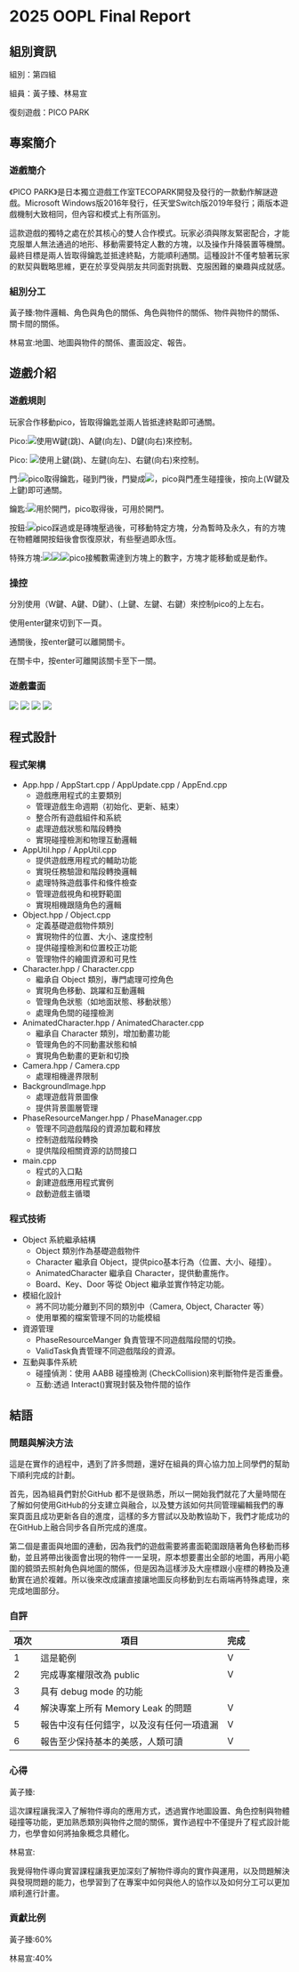 # 2025 OOPL Final Report

## 組別資訊

組別：第四組

組員：黃子臻、林易宣

復刻遊戲：PICO PARK

## 專案簡介

### 遊戲簡介

《PICO PARK》是日本獨立遊戲工作室TECOPARK開發及發行的一款動作解謎遊戲。Microsoft Windows版2016年發行，任天堂Switch版2019年發行；兩版本遊戲機制大致相同，但內容和模式上有所區別。

這款遊戲的獨特之處在於其核心的雙人合作模式。玩家必須與隊友緊密配合，才能克服單人無法通過的地形、移動需要特定人數的方塊，以及操作升降裝置等機關。最終目標是兩人皆取得鑰匙並抵達終點，方能順利通關。這種設計不僅考驗著玩家的默契與戰略思維，更在於享受與朋友共同面對挑戰、克服困難的樂趣與成就感。

### 組別分工

黃子臻:物件邏輯、角色與角色的關係、角色與物件的關係、物件與物件的關係、關卡間的關係。

林易宣:地圖、地圖與物件的關係、畫面設定、報告。



## 遊戲介紹

### 遊戲規則

玩家合作移動pico，皆取得鑰匙並兩人皆抵達終點即可通關。

Pico:![](pico1.png)使用W鍵(跳)、A鍵(向左)、D鍵(向右)來控制。

Pico: ![](pico2.png)使用上鍵(跳)、左鍵(向左)、右鍵(向右)來控制。

門:![](door1.png)pico取得鑰匙，碰到門後，門變成![](door2.png)，pico與門產生碰撞後，按向上(W鍵及上鍵)即可通關。

鑰匙:![](key.png)用於開門，pico取得後，可用於開門。

按鈕:![](buttom.png)pico踩過或是磚塊壓過後，可移動特定方塊，分為暫時及永久，有的方塊在物體離開按鈕後會恢復原狀，有些壓過即永恆。

特殊方塊:![](squere1.png)![](squere2.png)![](squere3.png)pico接觸數需達到方塊上的數字，方塊才能移動或是動作。

### 操控

分別使用（W鍵、A鍵、D鍵）、(上鍵、左鍵、右鍵）來控制pico的上左右。

使用enter鍵來切到下一頁。

通關後，按enter鍵可以離開關卡。

在關卡中，按enter可離開該關卡至下一關。



### 遊戲畫面
![](image.png)
![](image2.png)
![](image3.png)
![](image4.png)

## 程式設計

### 程式架構

- App.hpp / AppStart.cpp / AppUpdate.cpp / AppEnd.cpp
  - 遊戲應用程式的主要類別
  - 管理遊戲生命週期（初始化、更新、結束）
  - 整合所有遊戲組件和系統
  - 處理遊戲狀態和階段轉換
  - 實現碰撞檢測和物理互動邏輯
- AppUtil.hpp / AppUtil.cpp
  - 提供遊戲應用程式的輔助功能
  - 實現任務驗證和階段轉換邏輯
  - 處理特殊遊戲事件和條件檢查
  - 管理遊戲視角和視野範圍
  - 實現相機跟隨角色的邏輯
- Object.hpp / Object.cpp
  - 定義基礎遊戲物件類別
  - 實現物件的位置、大小、速度控制
  - 提供碰撞檢測和位置校正功能
  - 管理物件的繪圖資源和可見性
- Character.hpp / Character.cpp
  - 繼承自 Object 類別，專門處理可控角色
  - 實現角色移動、跳躍和互動邏輯
  - 管理角色狀態（如地面狀態、移動狀態）
  - 處理角色間的碰撞檢測
- AnimatedCharacter.hpp / AnimatedCharacter.cpp
  - 繼承自 Character 類別，增加動畫功能
  - 管理角色的不同動畫狀態和幀
  - 實現角色動畫的更新和切換
- Camera.hpp / Camera.cpp
  - 處理相機邊界限制
- BackgroundImage.hpp
  - 處理遊戲背景圖像
  - 提供背景圖層管理
- PhaseResourceManger.hpp / PhaseManager.cpp
  - 管理不同遊戲階段的資源加載和釋放
  - 控制遊戲階段轉換
  - 提供階段相關資源的訪問接口
- main.cpp
  - 程式的入口點
  - 創建遊戲應用程式實例
  - 啟動遊戲主循環

### 程式技術

- Object 系統繼承結構
  - Object 類別作為基礎遊戲物件
  - Character 繼承自 Object，提供pico基本行為（位置、大小、碰撞）。
  - AnimatedCharacter 繼承自 Character，提供動畫施作。
  - Board、Key、Door 等從 Object 繼承並實作特定功能。
- 模組化設計
  - 將不同功能分離到不同的類別中（Camera, Object, Character 等）
  - 使用單獨的檔案管理不同的功能模組
- 資源管理
  - PhaseResourceManger 負責管理不同遊戲階段間的切換。
  - ValidTask負責管理不同遊戲階段的資源。
- 互動與事件系統
  - 碰撞偵測：使用 AABB 碰撞檢測 (CheckCollision)來判斷物件是否重疊。
  - 互動:透過 Interact()實現封裝及物件間的協作



## 結語

### 問題與解決方法

這是在實作的過程中，遇到了許多問題，還好在組員的齊心協力加上同學們的幫助下順利完成的計劃。

首先，因為組員們對於GitHub 都不是很熟悉，所以一開始我們就花了大量時間在了解如何使用GitHub的分支建立與融合，以及雙方該如何共同管理編輯我們的專案頁面且成功更新各自的進度，這樣的多方嘗試以及助教協助下，我們才能成功的在GitHub上融合同步各自所完成的進度。

第二個是畫面與地圖的連動，因為我們的遊戲需要將畫面範圍跟隨著角色移動而移動，並且將帶出後面會出現的物件一一呈現，原本想要畫出全部的地圖，再用小範圍的鏡頭去照射角色與地圖的關係，但是因為這樣涉及大座標跟小座標的轉換及連動實在過於複雜。所以後來改成讓直接讓地圖反向移動到左右兩端再特殊處理，來完成地圖部分。

### 自評

| 項次 | 項目                   | 完成 |
|------|------------------------|-------|
| 1    | 這是範例 |  V  |
| 2    | 完成專案權限改為 public |  V |
| 3    | 具有 debug mode 的功能  |    |
| 4    | 解決專案上所有 Memory Leak 的問題  |  V |
| 5    | 報告中沒有任何錯字，以及沒有任何一項遺漏  |  V  |
| 6    | 報告至少保持基本的美感，人類可讀  |  V |
### 心得

黃子臻:

這次課程讓我深入了解物件導向的應用方式，透過實作地圖設置、角色控制與物體碰撞等功能，更加熟悉類別與物件之間的關係，實作過程中不僅提升了程式設計能力，也學會如何將抽象概念具體化。

林易宣:

我覺得物件導向實習課程讓我更加深刻了解物件導向的實作與運用，以及問題解決與發現問題的能力，也學習到了在專案中如何與他人的協作以及如何分工可以更加順利進行計畫。

### 貢獻比例

黃子臻:60%

林易宣:40%
